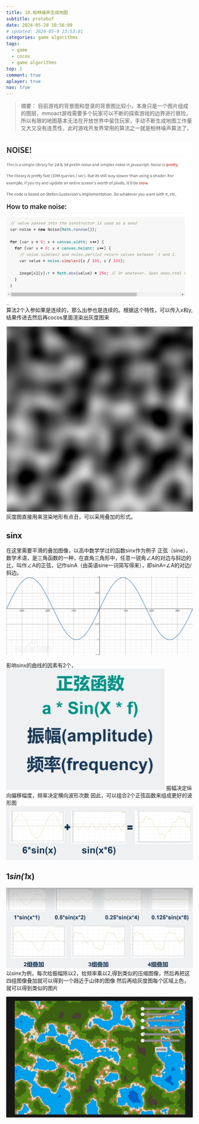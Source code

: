 ```yaml
---
title: 10.柏林噪声生成地图
subtitle: protobuf
date: 2024-05-28 10:56:09
# updated: 2024-05-9 23:53:01
categories: game algorithms
tags:
  - game
  - cocos
  - game algorithms
top: 1
comment: true
aplayer: true
nav: true
---
```


> 摘要： 目前游戏的背景图和登录的背景图比较小，本身只是一个图片组成的图层，mmoact游戏需要多个玩家可以不断的探索游戏的边界进行冒险，所以有限的地图基本无法在开放世界中留住玩家，手动不断生成地图工作量又大又没有连贯性，此时游戏开发界常用的算法之一就是柏林噪声算法了。

##
![柏林噪声](./image-1.png)
算法2个入参如果是连续的，那么出参也是连续的。根据这个特性，可以传入x和y,结果传进去然后再cocos里面渲染出灰度图来

![alt text](./imgae.png)
灰度图直接用来渲染地形有点丑，可以采用叠加的形式。

## sinx
在这里需要平滑的叠加图像，以高中数学学过的函数sinx作为例子
正弦（sine），数学术语，是三角函数的一种，在直角三角形中，任意一锐角∠A的对边与斜边的比，叫作∠A的正弦，记作sinA（由英语sine一词简写得来），即sinA=∠A的对边/斜边。
![alt text](./image-2.png)

影响sinx的曲线的因素有2个，![alt text](./image-3.png)
振幅决定纵向偏移幅度，频率决定横向波形次数
因此，可以组合2个正弦函数来组成更好的波形图
![alt text](./image-4.png)

## 1*sin(1*x)

![alt text](./image-5.png)
以sinx为例，每次给振幅除以2，给频率乘以2,得到类似的压缩图像，然后再把这四组图像叠加就可以得到一个趋近于山体的图像
然后再给灰度图每个区域上色，就可以得到类似的图片

![alt text](./image-6.png)
